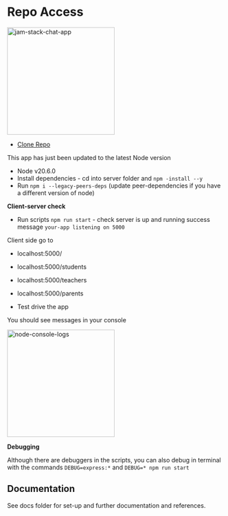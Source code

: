 # Repo Access
<img src="jam-stack-chat-app/assets/images/jam-stack-chat-app.png" alt="jam-stack-chat-app" height="250"/>

- [Clone Repo](https://github.com/SumiSastri/websockets-chat-app.git)

This app has just been updated to the latest Node version
- Node v20.6.0
- Install dependencies - cd into server folder and `npm -install --y`
- Run `npm i --legacy-peers-deps` (update peer-dependencies if you have a different version of node)

__Client-server check__

- Run scripts `npm run start` - check server is up and running success message `your-app listening on 5000`

Client side go to 
- localhost:5000/
- localhost:5000/students
- localhost:5000/teachers
- localhost:5000/parents 

- Test drive the app

You should see messages in your console

<img src="jam-stack-chat-app/assets/images/node-console-logs.png" alt="node-console-logs" height="250"/>

__Debugging__ 

Although there are debuggers in the scripts, you can also debug in terminal with the commands `DEBUG=express:*` and `DEBUG=* npm run start`

## Documentation

See docs folder for set-up and further documentation and references.
